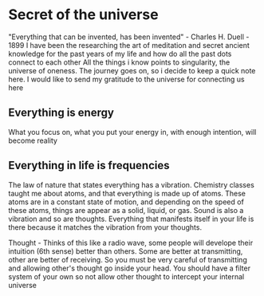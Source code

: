 # Secret of the universe
"Everything that can be invented, has been invented" - Charles H. Duell - 1899 
I have been the researching the art of meditation and secret ancient knowledge for the past years of my life and how do all the past dots connect to each other
All the things i know points to singularity, the universe of oneness. The journey goes on, so i decide to keep a quick note here. I would like to send my gratitude to the universe for connecting us here

## Everything is energy
What you focus on, what you put your energy in, with enough intention, will become reality

## Everything in life is frequencies

The law of nature that states everything has a vibration. Chemistry classes taught me about atoms, and that everything is made up of atoms.
These atoms are in a constant state of motion, and depending on the speed of these atoms, things are appear as a solid, liquid, or gas.
Sound is also a vibration and so are thoughts. 
Everything that manifests itself in your life is there because it matches the vibration from your thoughts.

Thought - Thinks of this like a radio wave, some people will develope their intuition (6th sense) better than others. 
Some are better at transmitting, other are better of receiving. So you must be very careful of transmitting and allowing other's thought go inside your head.
You should have a filter system of your own so not allow other thought to intercept your internal universe






